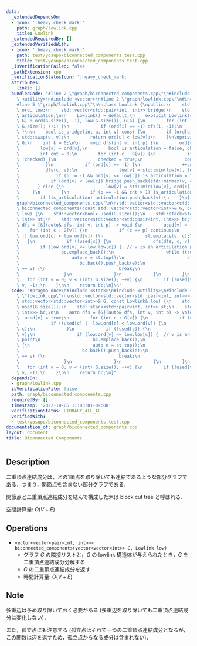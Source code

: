 ```yaml
---
data:
  _extendedDependsOn:
  - icon: ':heavy_check_mark:'
    path: graph/lowlink.cpp
    title: Lowlink
  _extendedRequiredBy: []
  _extendedVerifiedWith:
  - icon: ':heavy_check_mark:'
    path: test/yosupo/biconnected_components.test.cpp
    title: test/yosupo/biconnected_components.test.cpp
  _isVerificationFailed: false
  _pathExtension: cpp
  _verificationStatusIcon: ':heavy_check_mark:'
  attributes:
    links: []
  bundledCode: "#line 2 \"graph/biconnected_components.cpp\"\n#include <stack>\n#include\
    \ <utility>\n#include <vector>\n#line 2 \"graph/lowlink.cpp\"\n#include <algorithm>\n\
    #line 5 \"graph/lowlink.cpp\"\n\nclass Lowlink {\npublic:\n    std::vector<int>\
    \ ord, low;\n    std::vector<std::pair<int, int>> bridge;\n    std::vector<int>\
    \ articulation;\n\n    Lowlink() = default;\n    explicit Lowlink(const std::vector<std::vector<int>>&\
    \ G) : ord(G.size(), -1), low(G.size()), G(G) {\n        for (int i = 0; i < (int)\
    \ G.size(); ++i) {\n            if (ord[i] == -1) dfs(i, -1);\n        }\n   \
    \ }\n\n    bool is_bridge(int u, int v) const {\n        if (ord[u] > ord[v])\
    \ std::swap(u, v);\n        return ord[u] < low[v];\n    }\n\nprivate:\n    std::vector<std::vector<int>>\
    \ G;\n    int k = 0;\n\n    void dfs(int v, int p) {\n        ord[v] = k++;\n\
    \        low[v] = ord[v];\n        bool is_articulation = false, checked = false;\n\
    \        int cnt = 0;\n        for (int c : G[v]) {\n            if (c == p &&\
    \ !checked) {\n                checked = true;\n                continue;\n  \
    \          }\n            if (ord[c] == -1) {\n                ++cnt;\n      \
    \          dfs(c, v);\n                low[v] = std::min(low[v], low[c]);\n  \
    \              if (p != -1 && ord[v] <= low[c]) is_articulation = true;\n    \
    \            if (ord[v] < low[c]) bridge.push_back(std::minmax(v, c));\n     \
    \       } else {\n                low[v] = std::min(low[v], ord[c]);\n       \
    \     }\n        }\n        if (p == -1 && cnt > 1) is_articulation = true;\n\
    \        if (is_articulation) articulation.push_back(v);\n    }\n};\n#line 6 \"\
    graph/biconnected_components.cpp\"\n\nstd::vector<std::vector<std::pair<int, int>>>\
    \ biconnected_components(const std::vector<std::vector<int>>& G, const Lowlink&\
    \ low) {\n    std::vector<bool> used(G.size());\n    std::stack<std::pair<int,\
    \ int>> st;\n    std::vector<std::vector<std::pair<int, int>>> bc;\n\n    auto\
    \ dfs = [&](auto& dfs, int v, int p) -> void {\n        used[v] = true;\n    \
    \    for (int c : G[v]) {\n            if (c == p) continue;\n            if (!used[c]\
    \ || low.ord[c] < low.ord[v]) {\n                st.emplace(v, c);\n         \
    \   }\n            if (!used[c]) {\n                dfs(dfs, c, v);\n        \
    \        if (low.ord[v] <= low.low[c]) {  // v is an articulation point\n    \
    \                bc.emplace_back();\n                    while (true) {\n    \
    \                    auto e = st.top();\n                        st.pop();\n \
    \                       bc.back().push_back(e);\n                        if (e.first\
    \ == v) {\n                            break;\n                        }\n   \
    \                 }\n                }\n            }\n        }\n    };\n\n \
    \   for (int v = 0; v < (int) G.size(); ++v) {\n        if (!used[v]) dfs(dfs,\
    \ v, -1);\n    }\n\n    return bc;\n}\n"
  code: "#pragma once\n#include <stack>\n#include <utility>\n#include <vector>\n#include\
    \ \"lowlink.cpp\"\n\nstd::vector<std::vector<std::pair<int, int>>> biconnected_components(const\
    \ std::vector<std::vector<int>>& G, const Lowlink& low) {\n    std::vector<bool>\
    \ used(G.size());\n    std::stack<std::pair<int, int>> st;\n    std::vector<std::vector<std::pair<int,\
    \ int>>> bc;\n\n    auto dfs = [&](auto& dfs, int v, int p) -> void {\n      \
    \  used[v] = true;\n        for (int c : G[v]) {\n            if (c == p) continue;\n\
    \            if (!used[c] || low.ord[c] < low.ord[v]) {\n                st.emplace(v,\
    \ c);\n            }\n            if (!used[c]) {\n                dfs(dfs, c,\
    \ v);\n                if (low.ord[v] <= low.low[c]) {  // v is an articulation\
    \ point\n                    bc.emplace_back();\n                    while (true)\
    \ {\n                        auto e = st.top();\n                        st.pop();\n\
    \                        bc.back().push_back(e);\n                        if (e.first\
    \ == v) {\n                            break;\n                        }\n   \
    \                 }\n                }\n            }\n        }\n    };\n\n \
    \   for (int v = 0; v < (int) G.size(); ++v) {\n        if (!used[v]) dfs(dfs,\
    \ v, -1);\n    }\n\n    return bc;\n}"
  dependsOn:
  - graph/lowlink.cpp
  isVerificationFile: false
  path: graph/biconnected_components.cpp
  requiredBy: []
  timestamp: '2022-10-05 11:03:01+09:00'
  verificationStatus: LIBRARY_ALL_AC
  verifiedWith:
  - test/yosupo/biconnected_components.test.cpp
documentation_of: graph/biconnected_components.cpp
layout: document
title: Biconnected Components
---
```


## Description

二重頂点連結成分は，どの1頂点を取り除いても連結であるような部分グラフである．つまり，関節点を含まない部分グラフである．

関節点と二重頂点連結成分を結んで構成した木は block cut tree と呼ばれる．

空間計算量: $O(V + E)$

## Operations

- `vector<vector<pair<int, int>>> biconnected_components(vector<vector<int>> G, Lowlink low)`
    - グラフ $G$ の隣接リストと，$G$ の lowlink 構造体が与えられたとき，$G$ を二重頂点連結成分分解する
    - $G$ の二重頂点連結成分を返す
    - 時間計算量: $O(V + E)$

## Note

多重辺は予め取り除いておく必要がある (多重辺を取り除いても二重頂点連結成分は変化しない)．

また，孤立点にも注意する (孤立点はそれで一つの二重頂点連結成分となるが，この関数は辺を返すため，孤立点からなる成分は含まれない)．